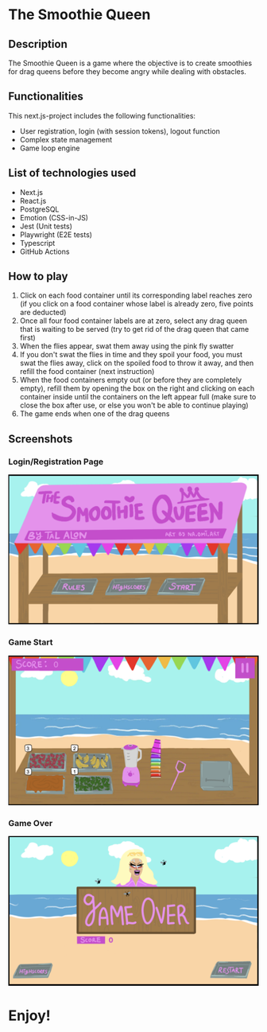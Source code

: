 # The Smoothie Queen

## Description

The Smoothie Queen is a game where the objective is to create smoothies for drag queens before they become angry while dealing with obstacles.

## Functionalities

This next.js-project includes the following functionalities:

- User registration, login (with session tokens), logout function
- Complex state management
- Game loop engine

## List of technologies used

- Next.js
- React.js
- PostgreSQL
- Emotion (CSS-in-JS)
- Jest (Unit tests)
- Playwright (E2E tests)
- Typescript
- GitHub Actions

## How to play

1. Click on each food container until its corresponding label reaches zero (if you click on a food container whose label is already zero, five points are deducted)
2. Once all four food container labels are at zero, select any drag queen that is waiting to be served (try to get rid of the drag queen that came first)
3. When the flies appear, swat them away using the pink fly swatter
4. If you don't swat the flies in time and they spoil your food, you must swat the flies away, click on the spoiled food to throw it away, and then refill the food container (next instruction)
5. When the food containers empty out (or before they are completely empty), refill them by opening the box on the right and clicking on each container inside until the containers on the left appear full (make sure to close the box after use, or else you won't be able to continue playing)
6. The game ends when one of the drag queens

## Screenshots

### Login/Registration Page

![Screenshot of the login/registration page](/public/screenshots/loginregister-screenshot.png 'This is the login/registration page')

### Game Start

![Screenshot of the game start page](/public/screenshots/gamestart-screenshot.png 'This is the game start page')

### Game Over

![Screenshot of the game over page](/public/screenshots/gameover-screenshot.png 'This is the game over page')

# Enjoy!
